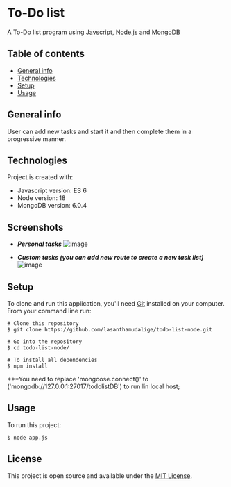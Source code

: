# To-Do list

A To-Do list program using [Javscript](https://developer.mozilla.org/en-US/docs/Web/javascript), [Node.js](https://nodejs.org/en/) and [MongoDB](https://www.mongodb.com/)

## Table of contents
* [General info](#general-info)
* [Technologies](#technologies)
* [Setup](#setup)
* [Usage](#usage)

## General info

User can add new tasks and start it and then complete them in a progressive manner. 

## Technologies
Project is created with:
* Javascript version: ES 6
* Node version: 18
* MongoDB version: 6.0.4

## Screenshots

- ***Personal tasks***
	![image](https://user-images.githubusercontent.com/91461938/223357182-2dd45810-800d-4f8c-9de1-398884563874.png)

- ***Custom tasks (you can add new route to create a new task list)***
	![image](https://user-images.githubusercontent.com/91461938/223357313-1ff676bf-da60-497f-bf26-143d3a6eb1a2.png)
	
## Setup

To clone and run this application, you'll need [Git](https://git-scm.com) installed on your computer.\
From your command line run:

```
# Clone this repository
$ git clone https://github.com/lasanthamudalige/todo-list-node.git

# Go into the repository
$ cd todo-list-node/

# To install all dependencies
$ npm install
```
***You need to replace 'mongoose.connect()' to ('mongodb://127.0.0.1:27017/todolistDB') to run lin local host;

## Usage

To run this project:

```
$ node app.js
```

## License 
This project is open source and available under the [MIT License](https://github.com/lasanthamudalige/todo-list-node/blob/main/LICENSE).

